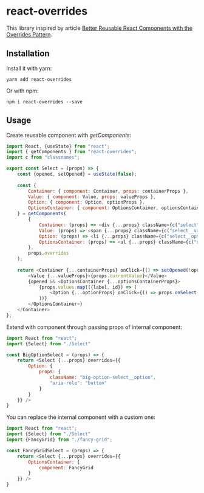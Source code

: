 # react-overrides

This library inspired by article 
[Better Reusable React Components with the Overrides Pattern](https://medium.com/@dschnr/better-reusable-react-components-with-the-overrides-pattern-9eca2339f646).

## Installation

Install it with yarn:

```
yarn add react-overrides
```

Or with npm:

```
npm i react-overrides --save
```

## Usage
Create reusable component with *getComponents*: 
```javascript
import React, {useState} from "react";
import { getComponents } from "react-overrides";
import c from "classnames";

export const Select = (props) => {
    const {opened, setOpened} = useState(false);
    
    const {
        Container: { component: Container, props: containerProps },
        Value: { component: Value, props: valueProps },
        Option: { component: Option, optionProps },
        OptionsContainer: { component: OptionsContainer, optionsContainerProps }
    } = getComponents(
        {
            Container: (props) => <div {...props} className={c("select", props.className)} />,
            Value: (props) => <span {...props} className={c("select__value", props.className)} />,
            Option: (props) => <li {...props} className={c("select__option", props.className)} />,
            OptionsContainer: (props) => <ul {...props} className={c("select__options-container", props.className)} />,
        },
        props.overrides
    );
    
    return <Container {...containerProps} onClick={() => setOpened(!opened)}>
        <Value {...valueProps}>{props.currentValue}</Value>
        {opened && <OptionsContainer {...optionsContainerProps}>
            {props.values.map(({label, id}) => (
                <Option {...optionProps} onClick={() => props.onSelect(id)} key={id}>{label}</Option>
            ))}
        </OptionsContainer>}
    </Container>
};
```

Extend with component through passing props of internal component:
```javascript
import React from "react";
import {Select} from "./Select"

const BigOptionSelect = (props) => {
    return <Select {...props} overrides={{
        Option: {
            props: {
                className: "big-option-select__option",
                "aria-role": "button"
            }
        }
    }} />
}
```

You can replace the internal component with a custom one:
```javascript
import React from "react";
import {Select} from "./Select"
import {FancyGrid} from "./fancy-grid";

const FancyGridSelect = (props) => {
    return <Select {...props} overrides={{
        OptionsContainer: {
            component: FancyGrid
        }
    }} />
}
```
